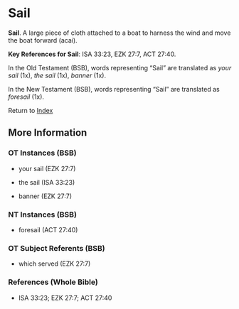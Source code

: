 # Sail
**Sail**. 
A large piece of cloth attached to a boat to harness the wind and move the boat forward (acai). 


**Key References for Sail**: 
ISA 33:23, EZK 27:7, ACT 27:40. 


In the Old Testament (BSB), words representing “Sail” are translated as 
*your sail* (1x), *the sail* (1x), *banner* (1x). 


In the New Testament (BSB), words representing “Sail” are translated as 
*foresail* (1x). 


Return to [Index](00-Index.md)

## More Information

### OT Instances (BSB)

* your sail (EZK 27:7)

* the sail (ISA 33:23)

* banner (EZK 27:7)



### NT Instances (BSB)

* foresail (ACT 27:40)



### OT Subject Referents (BSB)

* which served (EZK 27:7)



### References (Whole Bible)

* ISA 33:23; EZK 27:7; ACT 27:40



